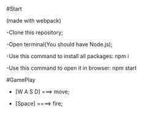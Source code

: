 #Start

(made with webpack)

-Clone this repository;

-Open terminal(You should have Node.js);

-Use this command to install all packages:  npm i 

-Use this command to open it in browser: npm start

#GamePlay

- [W A S D] ===> move;

- [Space] ====> fire;
